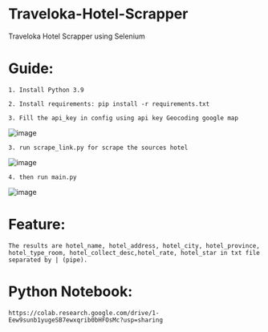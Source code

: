 # Traveloka-Hotel-Scrapper
Traveloka Hotel Scrapper using Selenium

# Guide:

    1. Install Python 3.9
    
    2. Install requirements: pip install -r requirements.txt
   
    3. Fill the api_key in config using api key Geocoding google map 
    
 ![image](https://user-images.githubusercontent.com/73378179/182207260-08354b4e-f8d2-415b-af48-85c0a402f502.png)

    3. run scrape_link.py for scrape the sources hotel
    
![image](https://user-images.githubusercontent.com/73378179/182206394-6c05da4d-1de6-4e0e-a8e3-f39179b3003e.png)


    4. then run main.py
    
![image](https://user-images.githubusercontent.com/73378179/182206332-76ac37ac-2abb-480d-a150-547ef5b77a37.png)



    
# Feature:  
    
    The results are hotel_name, hotel_address, hotel_city, hotel_province, hotel_type_room, hotel_collect_desc,hotel_rate, hotel_star in txt file separated by | (pipe).
    
# Python Notebook:

    https://colab.research.google.com/drive/1-Eew9sunb1yugeSB7ewxqrib0bHFOsMc?usp=sharing
